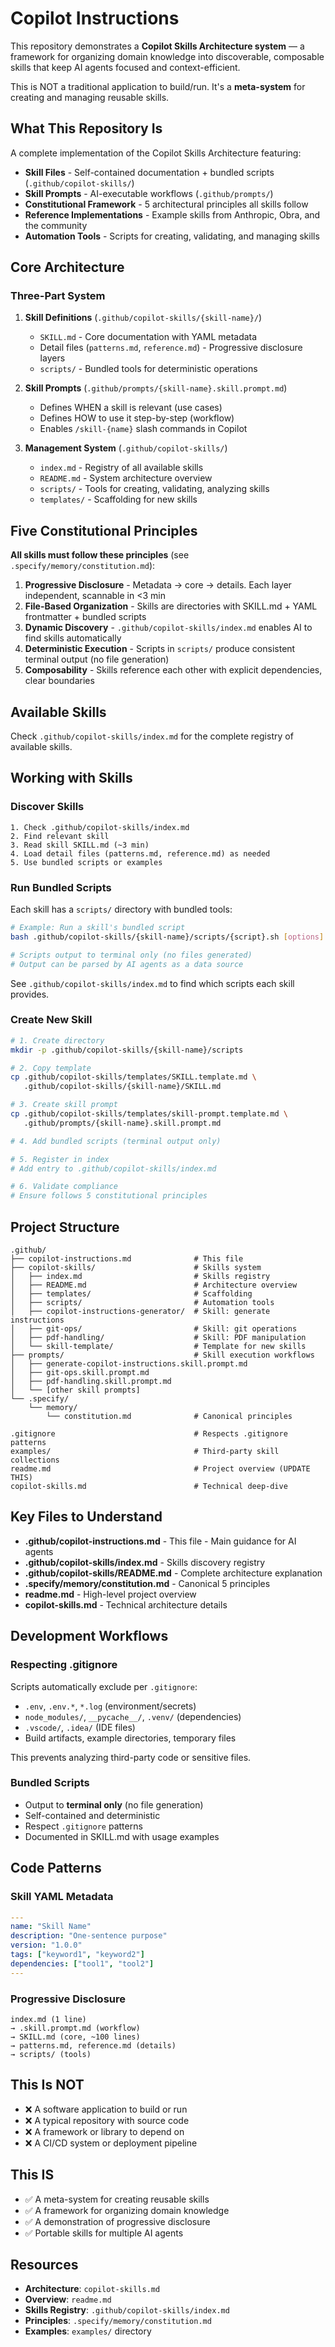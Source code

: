 # Copilot Instructions

This repository demonstrates a **Copilot Skills Architecture system** — a framework for organizing domain knowledge into discoverable, composable skills that keep AI agents focused and context-efficient.

This is NOT a traditional application to build/run. It's a **meta-system** for creating and managing reusable skills.

## What This Repository Is

A complete implementation of the Copilot Skills Architecture featuring:

- **Skill Files** - Self-contained documentation + bundled scripts (`.github/copilot-skills/`)
- **Skill Prompts** - AI-executable workflows (`.github/prompts/`)
- **Constitutional Framework** - 5 architectural principles all skills follow
- **Reference Implementations** - Example skills from Anthropic, Obra, and the community
- **Automation Tools** - Scripts for creating, validating, and managing skills

## Core Architecture

### Three-Part System

1. **Skill Definitions** (`.github/copilot-skills/{skill-name}/`)
   - `SKILL.md` - Core documentation with YAML metadata
   - Detail files (`patterns.md`, `reference.md`) - Progressive disclosure layers
   - `scripts/` - Bundled tools for deterministic operations

2. **Skill Prompts** (`.github/prompts/{skill-name}.skill.prompt.md`)
   - Defines WHEN a skill is relevant (use cases)
   - Defines HOW to use it step-by-step (workflow)
   - Enables `/skill-{name}` slash commands in Copilot

3. **Management System** (`.github/copilot-skills/`)
   - `index.md` - Registry of all available skills
   - `README.md` - System architecture overview
   - `scripts/` - Tools for creating, validating, analyzing skills
   - `templates/` - Scaffolding for new skills

## Five Constitutional Principles

**All skills must follow these principles** (see `.specify/memory/constitution.md`):

1. **Progressive Disclosure** - Metadata → core → details. Each layer independent, scannable in <3 min
2. **File-Based Organization** - Skills are directories with SKILL.md + YAML frontmatter + bundled scripts
3. **Dynamic Discovery** - `.github/copilot-skills/index.md` enables AI to find skills automatically
4. **Deterministic Execution** - Scripts in `scripts/` produce consistent terminal output (no file generation)
5. **Composability** - Skills reference each other with explicit dependencies, clear boundaries

## Available Skills

Check `.github/copilot-skills/index.md` for the complete registry of available skills.

## Working with Skills

### Discover Skills
```
1. Check .github/copilot-skills/index.md
2. Find relevant skill
3. Read skill SKILL.md (~3 min)
4. Load detail files (patterns.md, reference.md) as needed
5. Use bundled scripts or examples
```

### Run Bundled Scripts

Each skill has a `scripts/` directory with bundled tools:

```bash
# Example: Run a skill's bundled script
bash .github/copilot-skills/{skill-name}/scripts/{script}.sh [options]

# Scripts output to terminal only (no files generated)
# Output can be parsed by AI agents as a data source
```

See `.github/copilot-skills/index.md` to find which scripts each skill provides.

### Create New Skill
```bash
# 1. Create directory
mkdir -p .github/copilot-skills/{skill-name}/scripts

# 2. Copy template
cp .github/copilot-skills/templates/SKILL.template.md \
   .github/copilot-skills/{skill-name}/SKILL.md

# 3. Create skill prompt
cp .github/copilot-skills/templates/skill-prompt.template.md \
   .github/prompts/{skill-name}.skill.prompt.md

# 4. Add bundled scripts (terminal output only)

# 5. Register in index
# Add entry to .github/copilot-skills/index.md

# 6. Validate compliance
# Ensure follows 5 constitutional principles
```

## Project Structure

```
.github/
├── copilot-instructions.md              # This file
├── copilot-skills/                      # Skills system
│   ├── index.md                         # Skills registry
│   ├── README.md                        # Architecture overview
│   ├── templates/                       # Scaffolding
│   ├── scripts/                         # Automation tools
│   ├── copilot-instructions-generator/  # Skill: generate instructions
│   ├── git-ops/                         # Skill: git operations
│   ├── pdf-handling/                    # Skill: PDF manipulation
│   └── skill-template/                  # Template for new skills
├── prompts/                             # Skill execution workflows
│   ├── generate-copilot-instructions.skill.prompt.md
│   ├── git-ops.skill.prompt.md
│   ├── pdf-handling.skill.prompt.md
│   └── [other skill prompts]
└── .specify/
    └── memory/
        └── constitution.md              # Canonical principles

.gitignore                               # Respects .gitignore patterns
examples/                                # Third-party skill collections
readme.md                                # Project overview (UPDATE THIS)
copilot-skills.md                        # Technical deep-dive
```

## Key Files to Understand

- **.github/copilot-instructions.md** - This file - Main guidance for AI agents
- **.github/copilot-skills/index.md** - Skills discovery registry
- **.github/copilot-skills/README.md** - Complete architecture explanation
- **.specify/memory/constitution.md** - Canonical 5 principles
- **readme.md** - High-level project overview
- **copilot-skills.md** - Technical architecture details

## Development Workflows

### Respecting .gitignore

Scripts automatically exclude per `.gitignore`:
- `.env`, `.env.*`, `*.log` (environment/secrets)
- `node_modules/`, `__pycache__/`, `.venv/` (dependencies)
- `.vscode/`, `.idea/` (IDE files)
- Build artifacts, example directories, temporary files

This prevents analyzing third-party code or sensitive files.

### Bundled Scripts

- Output to **terminal only** (no file generation)
- Self-contained and deterministic
- Respect `.gitignore` patterns
- Documented in SKILL.md with usage examples

## Code Patterns

### Skill YAML Metadata
```yaml
---
name: "Skill Name"
description: "One-sentence purpose"
version: "1.0.0"
tags: ["keyword1", "keyword2"]
dependencies: ["tool1", "tool2"]
---
```

### Progressive Disclosure
```
index.md (1 line)
→ .skill.prompt.md (workflow)
→ SKILL.md (core, ~100 lines)
→ patterns.md, reference.md (details)
→ scripts/ (tools)
```

## This Is NOT

- ❌ A software application to build or run
- ❌ A typical repository with source code
- ❌ A framework or library to depend on
- ❌ A CI/CD system or deployment pipeline

## This IS

- ✅ A meta-system for creating reusable skills
- ✅ A framework for organizing domain knowledge
- ✅ A demonstration of progressive disclosure
- ✅ Portable skills for multiple AI agents

## Resources

- **Architecture**: `copilot-skills.md`
- **Overview**: `readme.md`
- **Skills Registry**: `.github/copilot-skills/index.md`
- **Principles**: `.specify/memory/constitution.md`
- **Examples**: `examples/` directory

